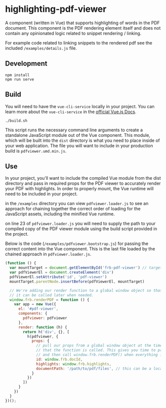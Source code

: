 # highlighting-pdf-viewer
A component (written in Vue) that supports highlighting of words in the PDF document. This component is the PDF rendering element itself and does not contain any opinionated logic related to snippet rendering / linking.

For example code related to linking snippets to the rendered pdf see the included `/examples/details.js` file.

## Development
```
npm install
npm run serve
```

## Build
You will need to have the `vue-cli-service` locally in your project. You can learn more about the `vue-cli-service` in the [official Vue.js Docs](https://cli.vuejs.org/guide/cli-service.html).

```
./build.sh
```

This script runs the necessary command line arguments to create a standalone JavaScript module out of the Vue component. This module, which will be built into the `dist` directory is what you need to place inside of your web application. The file you will want to include in your production build is `pdfviewer.umd.min.js`.

## Use
In your project, you'll want to include the compiled Vue module from the dist directory and pass in required props for the PDF viewer to accurately render your PDF with highlights. In order to properly mount, the Vue runtime will need to be included in your project.

in the `/examples` directory you can view `pdfviewer.loader.js` to see an approach for chaining together the correct order of loading for the JavaScript assets, including the minified Vue runtime.

on line 23 of `pdfviewer.loader.js` you will need to supply the path to your compiled copy of the PDF viewer module using the build script provided in the project.

Below is the code (`/examples/pdfviewer.bootstrap.js`) for passing the correct content into the Vue component. This is the last file loaded by the chained approach in `pdfviewer.loader.js`.

```js
(function () {
  var mountTarget = document.getElementById('frb-pdf-viewer') // target your chosen mount point here
  var pdfViewerEl = document.createElement('div')
  pdfViewerEl.setAttribute('id', 'pdf-viewer')
  mountTarget.parentNode.insertBefore(pdfViewerEl, mountTarget)

  // We're adding our render function to a global window object so that
  // it can be called later when needed.
  window.frb.renderPDF = function () {
    var app = new Vue({
      el: '#pdf-viewer',
      components: {
        pdfviewer: pdfviewer
      },
      render: function (h) {
        return h('div', {}, [
          h(pdfviewer, {
            props: {
              // pull our props from a global window object at the time
              // that the function is called. This gives you time to prepare the data
              // and then call window.frb.renderPDF() when everything is available.
              id: window.frb.docId,
              highlights: window.frb.highlights,
              documentPath: '/path/to/pdf/files', // this can be a local or remote URL
            }
          })
        ])
      }
    })
  }
})();
```


